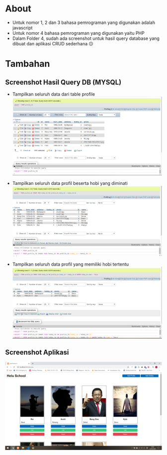# About
- Untuk nomor 1, 2 dan 3 bahasa pemrograman yang digunakan adalah javascript
- Untuk nomor 4 bahasa pemrograman yang digunakan yaitu PHP
- Dalam Folder 4, sudah ada screenshot untuk hasil query database yang dibuat dan aplikasi CRUD sederhana :pensive:


# Tambahan
## Screenshot Hasil Query DB (MYSQL)
- Tampilkan seluruh data dari table profile
![Tampilkan seluruh data dari table profile](/4/screenshots/1.PNG)

- Tampilkan seluruh data profil beserta hobi yang diminati
![Tampilkan seluruh data dari table profile](/4/screenshots/2.PNG)

- Tampilkan seluruh data profil yang memiliki hobi tertentu
![Tampilkan seluruh data dari table profile](/4/screenshots/3.PNG)

## Screenshot Aplikasi
![Tampilkan seluruh data dari table profile](/4/screenshots/Apk1.PNG)
